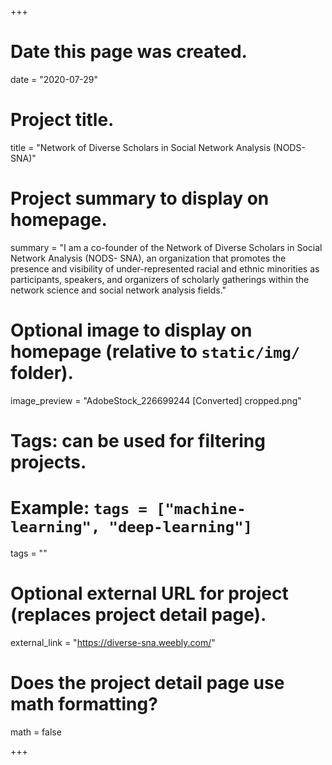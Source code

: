 +++
# Date this page was created.
date = "2020-07-29"

# Project title.
title = "Network of Diverse Scholars in Social Network Analysis (NODS-SNA)"

# Project summary to display on homepage.
summary = "I am a co-founder of the Network of Diverse Scholars in Social Network Analysis (NODS- SNA), an organization that promotes the presence and visibility of under-represented racial and ethnic minorities as participants, speakers, and organizers of scholarly gatherings within the network science and social network analysis fields."

# Optional image to display on homepage (relative to `static/img/` folder).
image_preview = "AdobeStock_226699244 [Converted] cropped.png"

# Tags: can be used for filtering projects.
# Example: `tags = ["machine-learning", "deep-learning"]`
tags = ""

# Optional external URL for project (replaces project detail page).
external_link = "https://diverse-sna.weebly.com/"

# Does the project detail page use math formatting?
math = false

+++
